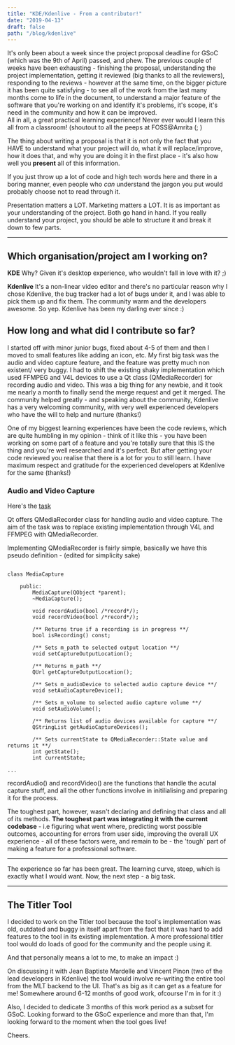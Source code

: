 ```yaml
---
title: "KDE/Kdenlive - From a contributor!"
date: "2019-04-13"
draft: false
path: "/blog/kdenlive"
---
```


It's only been about a week since the project proposal deadline for GSoC (which was the 9th of April) passed, and phew. The previous couple of weeks have been exhausting - finishing the proposal, understanding the project implementation, getting it reviewed (big thanks to all the reviewers), responding to the reviews -  however at the same time, on the bigger picture it has been quite satisfying - to see all of the work from the last many months come to life in the document, to understand a major feature of the software that you're working on and identify it's problems, it's scope, it's need in the community and how it can be improved.  <br>
All in all, a great practical learning experience! Never ever would I learn this all from a classroom! (shoutout to all the peeps at FOSS@Amrita (; ) 

The thing about writing a proposal is that it is not only the fact that you HAVE to understand what your project will do, what it will replace/improve, how it does that, and why you are doing it in the first place - it's also how well you **present** all of this information. 

If you just throw up a lot of code and high tech words here and there in a boring manner, even people who *can* understand the jargon you put would probably choose not to read through it.

Presentation matters a LOT. Marketing matters a LOT. It is as important as your understanding of the project. Both go hand in hand. If you really understand your project, you should be able to structure it and break it down to few parts. 

----

## Which organisation/project am I working on?

**KDE** Why? Given it's desktop experience, who wouldn't fall in love with it? ;)

**Kdenlive** It's a non-linear video editor and there's no particular reason why I chose Kdenlive, the bug tracker had a lot of bugs under it, and I was able to pick them up and fix them. The community  warm and the developers awesome. So yep. Kdenlive has been my darling ever since :) 


## How long and what did I contribute so far?

I started off with minor junior bugs, fixed about 4-5 of them and then I moved to small features like adding an icon, etc. My first big task was the audio and video capture feature, and the feature was pretty much non existent/ very buggy. I had to shift the existing shaky implementation which used FFMPEG and V4L devices to use a Qt class (QMediaRecorder) for recording audio and video. This was a big thing for any newbie, and it took me nearly a month to finally send the merge request and get it merged. The community helped greatly - and speaking about the community, Kdenlive has a very welcoming community, with very well experienced developers who have the will to help and nurture (thanks!) 

One of my biggest learning experiences have been the code reviews, which are quite humbling in my opinion - think of it like this - you have been working on some part of a feature and you're totally sure that this IS the thing and you're well researched and it's perfect. But after getting your code reviewed you realise that there is a lot for you to still learn. I have maximum respect and gratitude for the experienced developers at Kdenlive for the same (thanks!)


### Audio and Video Capture

Here's the [task](https://phabricator.kde.org/T9292)

Qt offers QMediaRecorder class for handling audio and video capture. The aim of the task was to replace existing implementation through V4L and FFMPEG with QMediaRecorder.

Implementing QMediaRecorder is fairly simple, basically we have this pseudo definition - (edited for simplicity sake)

```

class MediaCapture 

	public:
	    MediaCapture(QObject *parent);
	    ~MediaCapture();

	    void recordAudio(bool /*record*/);
	    void recordVideo(bool /*record*/);

	    /** Returns true if a recording is in progress **/
	    bool isRecording() const;

	    /** Sets m_path to selected output location **/
	    void setCaptureOutputLocation();

	    /** Returns m_path **/
	    QUrl getCaptureOutputLocation();

	    /** Sets m_audioDevice to selected audio capture device **/
	    void setAudioCaptureDevice();

	    /** Sets m_volume to selected audio capture volume **/
	    void setAudioVolume();

	    /** Returns list of audio devices available for capture **/
	    QStringList getAudioCaptureDevices();

	    /** Sets currentState to QMediaRecorder::State value and returns it **/
	    int getState();
	    int currentState;

...

```

recordAudio() and recordVideo() are the functions that handle the acutal capture stuff, and all the other functions involve in initilialising and preparing it for the process.


The toughest part, however, wasn't declaring and defining that class and all of its methods. **The toughest part was integrating it with the current codebase** - i.e figuring what went where, predicting worst possible outcomes, accounting for errors from user side, improving the overall UX experience - all of these factors were, and remain to be - the 'tough' part of making a feature for a professional software. 

------------

The experience so far has been great. The learning curve, steep, which is exactly what I would want. Now, the next step - a big task.

------

## The Titler Tool

I decided to work on the Titler tool because the tool's implementation was old, outdated and buggy in itself apart from the fact that it was hard to add features to the tool in its existing implementation. A more professional titler tool would do loads of good for the community and the people using it. 

And that personally means a lot to me, to make an impact :) 

On discussing it with Jean Baptiste Mardelle and Vincent Pinon (two of the lead developers in Kdenlive) the tool would involve re-writing the entire tool from the MLT backend to the UI. That's as big as it can get as a feature for me!
Somewhere around 6-12 months of good work, ofcourse I'm in for it :) 

Also, I decided to dedicate 3 months of this work period as a subset for GSoC. Looking forward to the GSoC experience and more than that, I'm looking forward to the moment when the tool goes live! 

Cheers.



















